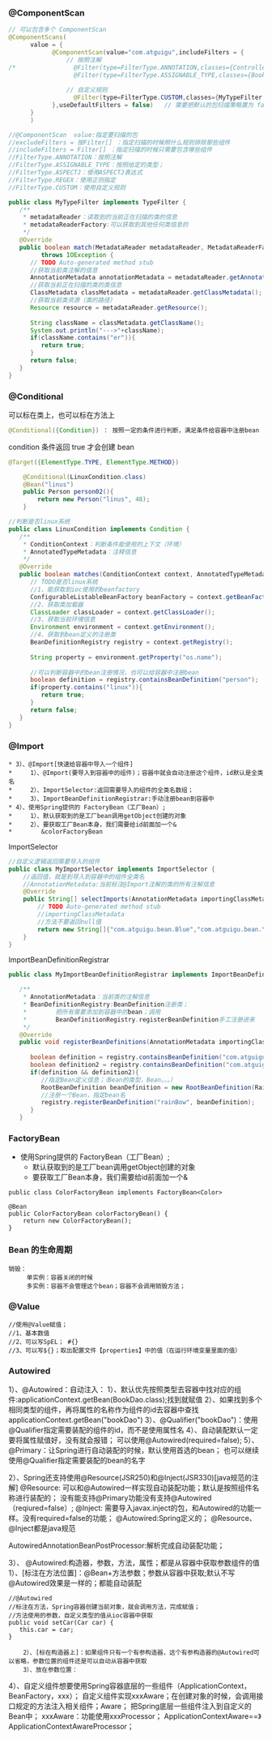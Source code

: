 ### @ComponentScan

```java
// 可以包含多个 ComponentScan
@ComponentScans(   
      value = {
            @ComponentScan(value="com.atguigu",includeFilters = {
                // 按照注解
/*                @Filter(type=FilterType.ANNOTATION,classes={Controller.class}),
                  @Filter(type=FilterType.ASSIGNABLE_TYPE,classes={BookService.class}),*/ // 指定的类
                
                // 自定义规则
                  @Filter(type=FilterType.CUSTOM,classes={MyTypeFilter.class})
            },useDefaultFilters = false)   // 需要把默认的包扫描策略置为 false
      }
      )
```

```java
//@ComponentScan  value:指定要扫描的包
//excludeFilters = 按Filter[] ：指定扫描的时候照什么规则排除那些组件
//includeFilters = Filter[] ：指定扫描的时候只需要包含哪些组件
//FilterType.ANNOTATION：按照注解
//FilterType.ASSIGNABLE_TYPE：按照给定的类型；
//FilterType.ASPECTJ：使用ASPECTJ表达式
//FilterType.REGEX：使用正则指定
//FilterType.CUSTOM：使用自定义规则
```

```java
public class MyTypeFilter implements TypeFilter {
   /**
    * metadataReader：读取到的当前正在扫描的类的信息
    * metadataReaderFactory:可以获取到其他任何类信息的
    */
   @Override
   public boolean match(MetadataReader metadataReader, MetadataReaderFactory metadataReaderFactory)
         throws IOException {
      // TODO Auto-generated method stub
      //获取当前类注解的信息
      AnnotationMetadata annotationMetadata = metadataReader.getAnnotationMetadata();
      //获取当前正在扫描的类的类信息
      ClassMetadata classMetadata = metadataReader.getClassMetadata();
      //获取当前类资源（类的路径）
      Resource resource = metadataReader.getResource();
      
      String className = classMetadata.getClassName();
      System.out.println("--->"+className);
      if(className.contains("er")){
         return true;
      }
      return false;
   }
}
```

### @Conditional

可以标在类上，也可以标在方法上

```java
@Conditional({Condition}) ： 按照一定的条件进行判断，满足条件给容器中注册bean
```

condition 条件返回 true 才会创建 bean 



```java
@Target({ElementType.TYPE, ElementType.METHOD})
```

```java
	@Conditional(LinuxCondition.class)
	@Bean("linus")
	public Person person02(){
		return new Person("linus", 48);
	}
```

```java
//判断是否linux系统
public class LinuxCondition implements Condition {
   /**
    * ConditionContext：判断条件能使用的上下文（环境）
    * AnnotatedTypeMetadata：注释信息
    */
   @Override
   public boolean matches(ConditionContext context, AnnotatedTypeMetadata metadata) {
      // TODO是否linux系统
      //1、能获取到ioc使用的beanfactory
      ConfigurableListableBeanFactory beanFactory = context.getBeanFactory();
      //2、获取类加载器
      ClassLoader classLoader = context.getClassLoader();
      //3、获取当前环境信息
      Environment environment = context.getEnvironment();
      //4、获取到bean定义的注册类
      BeanDefinitionRegistry registry = context.getRegistry();
      
      String property = environment.getProperty("os.name");
      
      //可以判断容器中的bean注册情况，也可以给容器中注册bean
      boolean definition = registry.containsBeanDefinition("person");
      if(property.contains("linux")){
         return true;
      }
      return false;
   }
}
```

### @Import

```
* 3）、@Import[快速给容器中导入一个组件]
*     1）、@Import(要导入到容器中的组件)；容器中就会自动注册这个组件，id默认是全类名
*     2）、ImportSelector:返回需要导入的组件的全类名数组；
*     3）、ImportBeanDefinitionRegistrar:手动注册bean到容器中
* 4）、使用Spring提供的 FactoryBean（工厂Bean）;
*     1）、默认获取到的是工厂bean调用getObject创建的对象
*     2）、要获取工厂Bean本身，我们需要给id前面加一个&
*        &colorFactoryBean
```

ImportSelector

```java
//自定义逻辑返回需要导入的组件
public class MyImportSelector implements ImportSelector {
	//返回值，就是到导入到容器中的组件全类名
	//AnnotationMetadata:当前标注@Import注解的类的所有注解信息
	@Override
	public String[] selectImports(AnnotationMetadata importingClassMetadata) {
		// TODO Auto-generated method stub
		//importingClassMetadata
		//方法不要返回null值
		return new String[]{"com.atguigu.bean.Blue","com.atguigu.bean.Yellow"};
	}
}
```

ImportBeanDefinitionRegistrar

```java
public class MyImportBeanDefinitionRegistrar implements ImportBeanDefinitionRegistrar {

   /**
    * AnnotationMetadata：当前类的注解信息
    * BeanDefinitionRegistry:BeanDefinition注册类；
    *        把所有需要添加到容器中的bean；调用
    *        BeanDefinitionRegistry.registerBeanDefinition手工注册进来
    */
   @Override
   public void registerBeanDefinitions(AnnotationMetadata importingClassMetadata, BeanDefinitionRegistry registry) {
      
      boolean definition = registry.containsBeanDefinition("com.atguigu.bean.Red");
      boolean definition2 = registry.containsBeanDefinition("com.atguigu.bean.Blue");
      if(definition && definition2){
         //指定Bean定义信息；（Bean的类型，Bean。。。）
         RootBeanDefinition beanDefinition = new RootBeanDefinition(RainBow.class);
         //注册一个Bean，指定bean名
         registry.registerBeanDefinition("rainBow", beanDefinition);
      }
   }
```



### FactoryBean

* 使用Spring提供的 FactoryBean（工厂Bean）;
  * 默认获取到的是工厂bean调用getObject创建的对象
  * 要获取工厂Bean本身，我们需要给id前面加一个&

```
public class ColorFactoryBean implements FactoryBean<Color> 
```

```
@Bean
public ColorFactoryBean colorFactoryBean() {
    return new ColorFactoryBean();
}
```

 

### Bean 的生命周期

```
销毁：
     单实例：容器关闭的时候
     多实例：容器不会管理这个bean；容器不会调用销毁方法；
```



### @Value

```
//使用@Value赋值；
//1、基本数值
//2、可以写SpEL； #{}
//3、可以写${}；取出配置文件【properties】中的值（在运行环境变量里面的值）
```



### Autowired

 1）、@Autowired：自动注入：
  		1）、默认优先按照类型去容器中找对应的组件:applicationContext.getBean(BookDao.class);找到就赋值
  		2）、如果找到多个相同类型的组件，再将属性的名称作为组件的id去容器中查找
  							applicationContext.getBean("bookDao")
  		3）、@Qualifier("bookDao")：使用@Qualifier指定需要装配的组件的id，而不是使用属性名
  		4）、自动装配默认一定要将属性赋值好，没有就会报错；
  			可以使用@Autowired(required=false);
  		5）、@Primary：让Spring进行自动装配的时候，默认使用首选的bean；
  				也可以继续使用@Qualifier指定需要装配的bean的名字

2）、Spring还支持使用@Resource(JSR250)和@Inject(JSR330)[java规范的注解]
  		@Resource:
  			可以和@Autowired一样实现自动装配功能；默认是按照组件名称进行装配的；
  			没有能支持@Primary功能没有支持@Autowired（reqiured=false）;
  		@Inject:
  			需要导入javax.inject的包，和Autowired的功能一样。没有required=false的功能；
   @Autowired:Spring定义的； @Resource、@Inject都是java规范
  	
  AutowiredAnnotationBeanPostProcessor:解析完成自动装配功能；		

  3）、 @Autowired:构造器，参数，方法，属性；都是从容器中获取参数组件的值
  		1）、[标注在方法位置]：@Bean+方法参数；参数从容器中获取;默认不写@Autowired效果是一样的；都能自动装配

```
//@Autowired 
//标注在方法，Spring容器创建当前对象，就会调用方法，完成赋值；
//方法使用的参数，自定义类型的值从ioc容器中获取
public void setCar(Car car) {
   this.car = car;
}
```

  		2）、[标在构造器上]：如果组件只有一个有参构造器，这个有参构造器的@Autowired可以省略，参数位置的组件还是可以自动从容器中获取
  		3）、放在参数位置：

  4）、自定义组件想要使用Spring容器底层的一些组件（ApplicationContext，BeanFactory，xxx）；
  		自定义组件实现xxxAware；在创建对象的时候，会调用接口规定的方法注入相关组件；Aware；
  		把Spring底层一些组件注入到自定义的Bean中；
  		xxxAware：功能使用xxxProcessor；
  			ApplicationContextAware==》ApplicationContextAwareProcessor；
  	